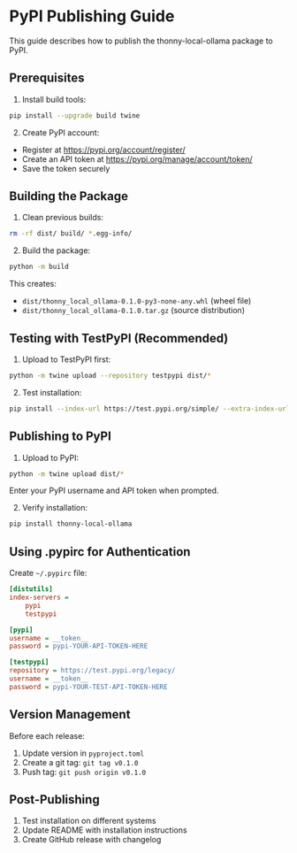 # PyPI Publishing Guide

This guide describes how to publish the thonny-local-ollama package to PyPI.

## Prerequisites

1. Install build tools:
```bash
pip install --upgrade build twine
```

2. Create PyPI account:
- Register at https://pypi.org/account/register/
- Create an API token at https://pypi.org/manage/account/token/
- Save the token securely

## Building the Package

1. Clean previous builds:
```bash
rm -rf dist/ build/ *.egg-info/
```

2. Build the package:
```bash
python -m build
```

This creates:
- `dist/thonny_local_ollama-0.1.0-py3-none-any.whl` (wheel file)
- `dist/thonny_local_ollama-0.1.0.tar.gz` (source distribution)

## Testing with TestPyPI (Recommended)

1. Upload to TestPyPI first:
```bash
python -m twine upload --repository testpypi dist/*
```

2. Test installation:
```bash
pip install --index-url https://test.pypi.org/simple/ --extra-index-url https://pypi.org/simple/ thonny-local-ollama
```

## Publishing to PyPI

1. Upload to PyPI:
```bash
python -m twine upload dist/*
```

Enter your PyPI username and API token when prompted.

2. Verify installation:
```bash
pip install thonny-local-ollama
```

## Using .pypirc for Authentication

Create `~/.pypirc` file:
```ini
[distutils]
index-servers =
    pypi
    testpypi

[pypi]
username = __token__
password = pypi-YOUR-API-TOKEN-HERE

[testpypi]
repository = https://test.pypi.org/legacy/
username = __token__
password = pypi-YOUR-TEST-API-TOKEN-HERE
```

## Version Management

Before each release:
1. Update version in `pyproject.toml`
2. Create a git tag: `git tag v0.1.0`
3. Push tag: `git push origin v0.1.0`

## Post-Publishing

1. Test installation on different systems
2. Update README with installation instructions
3. Create GitHub release with changelog